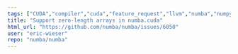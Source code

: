 ```yaml
---
tags: ["CUDA","compiler","cuda","feature_request","llvm","numba","numpy","parallel","python"]
title: "Support zero-length arrays in numba.cuda"
html_url: "https://github.com/numba/numba/issues/6050"
user: "eric-wieser"
repo: "numba/numba"
---
```


